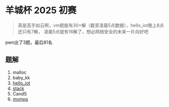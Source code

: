 # 羊城杯 2025 初赛

> 真是高手如云啊，vm题能有30+解（截至凌晨5点数据），hello_iot晚上8点还只有7解，
> 凌晨5点就有16解了，想必网络安全的未来一片向好吧

pwn出了3题，最后81名

## 题解

1. malloc
2. baby_kk
3. [hello_iot](hello_iot.md)
4. [stack](stack.md)
5. CandS
6. [mvmps](mvmps.md)

